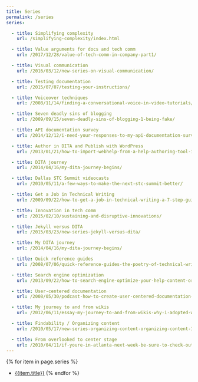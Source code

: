 ```yaml
---
title: Series
permalink: /series
series:

  - title: Simplifying complexity
    url: /simplifying-complexity/index.html

  - title: Value arguments for docs and tech comm
    url: /2017/12/28/value-of-tech-comm-in-company-part1/

  - title: Visual communication
    url: /2016/03/12/new-series-on-visual-communication/

  - title: Testing documentation
    url: /2015/07/07/testing-your-instructions/

  - title: Voiceover techniques
    url: /2008/11/14/finding-a-conversational-voice-in-video-tutorials/

  - title: Seven deadly sins of blogging
    url: /2009/09/15/seven-deadly-sins-of-blogging-1-being-fake/

  - title: API documentation survey
    url: /2014/12/12/i-need-your-responses-to-my-api-documentation-survey/

  - title: Author in DITA and Publish with WordPress
    url: /2013/01/21/how-to-import-webhelp-from-a-help-authoring-tool-into-wordpress/

  - title: DITA journey
    url: /2014/04/16/my-dita-journey-begins/

  - title: Dallas STC Summit videocasts
    url: /2010/05/11/a-few-ways-to-make-the-next-stc-summit-better/

  - title: Get a Job in Technical Writing
    url: /2009/09/22/how-to-get-a-job-in-technical-writing-a-7-step-guide-for-students/

  - title: Innovation in tech comm
    url: /2015/02/10/sustaining-and-disruptive-innovations/

  - title: Jekyll versus DITA
    url: /2015/03/23/new-series-jekyll-versus-dita/

  - title: My DITA journey
    url: /2014/04/16/my-dita-journey-begins/

  - title: Quick reference guides
    url: /2008/07/06/quick-reference-guides-the-poetry-of-technical-writing/

  - title: Search engine optimization
    url: /2013/09/22/how-to-search-engine-optimize-your-help-content-or-documentation/

  - title: User-centered documentation
    url: /2008/05/30/podcast-how-to-create-user-centered-documentation-interview-with-joe-sokohl/

  - title: My journey to and from wikis
    url: /2012/06/11/essay-my-journey-to-and-from-wikis-why-i-adopted-wikis-why-i-veered-away-from-them-and-a-new-model-for-collaboration/

  - title: Findability / Organizing content
    url: /2010/05/17/new-series-organizing-content-organizing-content-1/

  - title: From overlooked to center stage
    url: /2010/04/11/if-youre-in-atlanta-next-week-be-sure-to-check-out-currents/
---
```


{% for item in page.series %}
* [{{item.title}}]({{item.url}})
{% endfor %}
